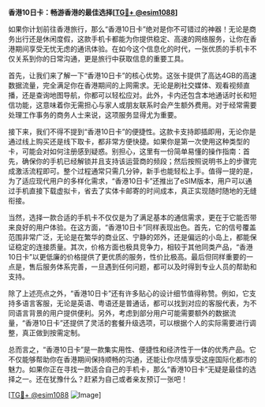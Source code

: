**香港10日卡：畅游香港的最佳选择[[TG💪+ @esim1088](https://t.me/s/esim1088)]**

如果你计划前往香港旅行，那么“香港10日卡”绝对是你不可错过的神器！无论是商务出行还是休闲度假，这款手机卡都能为你提供稳定、高速的网络服务，让你在香港期间享受无忧无虑的通讯体验。在如今这个信息化的时代，一张优质的手机卡不仅关系到你的日常沟通，更是旅行中获取信息的重要工具。

首先，让我们来了解一下“香港10日卡”的核心优势。这张卡提供了高达4GB的高速数据流量，完全满足你在香港期间的上网需求。无论是刷社交媒体、观看视频直播，还是查询地图导航，你都可以轻松应对。此外，卡内还包含本地通话时长和短信功能，这意味着你无需担心与家人或朋友联系时会产生额外费用。对于经常需要处理工作事务的商务人士来说，这项服务显得尤为重要。

接下来，我们不得不提到“香港10日卡”的便捷性。这款卡支持即插即用，无论你是通过线上购买还是线下取卡，都非常方便快捷。如果你是第一次使用这种类型的卡，可能会对如何注册感到疑惑。别担心，这里有一份简单易懂的操作指南：首先，确保你的手机已经解锁并且支持该运营商的频段；然后按照说明书上的步骤完成激活流程即可。整个过程通常只需几分钟，新手也能轻松上手。值得一提的是，为了适应现代用户的多样化需求，“香港10日卡”还推出了eSIM版本，用户可以通过手机直接下载虚拟卡，省去了实体卡邮寄的时间成本，真正实现随时随地的无缝衔接。

当然，选择一款合适的手机卡不仅仅是为了满足基本的通信需求，更在于它能否带来良好的用户体验。在这方面，“香港10日卡”同样表现出色。首先，它的信号覆盖范围非常广泛，无论是在繁华的商业区、宁静的郊外，还是偏远的小岛上，都能保证稳定的连接质量。其次，价格方面也极具竞争力，相较于其他同类产品，“香港10日卡”以更低廉的价格提供了更优质的服务，性价比极高。最后但同样重要的一点是，售后服务体系完善，一旦遇到任何问题，都可以及时得到专业人员的帮助和支持。

除了上述亮点之外，“香港10日卡”还有许多贴心的设计细节值得称赞。例如，它支持多语言客服，无论是英语、粤语还是普通话，都可以找到对应的客服代表，为不同语言背景的用户提供便利。另外，考虑到部分用户可能需要额外的数据流量，“香港10日卡”还提供了灵活的套餐升级选项，可以根据个人的实际需要进行调整，真正做到按需定制。

总而言之，“香港10日卡”是一款集实用性、便捷性和经济性于一体的优秀产品。它不仅能够帮助你在香港期间保持顺畅的沟通，还能让你尽情享受这座国际化都市的魅力。如果你正在寻找一款适合自己的手机卡，那么“香港10日卡”无疑是最佳的选择之一。还在犹豫什么？赶紧为自己或者亲友预订一张吧！

[[TG💪+ @esim1088](https://t.me/s/esim1088) ![Image](https://i.postimg.cc/4NQfJmqS/Snipaste-2025-05-13-00-14-12.png)]